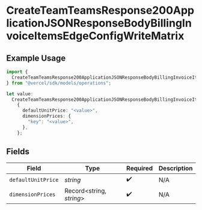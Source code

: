 # CreateTeamTeamsResponse200ApplicationJSONResponseBodyBillingInvoiceItemsEdgeConfigWriteMatrix

## Example Usage

```typescript
import {
  CreateTeamTeamsResponse200ApplicationJSONResponseBodyBillingInvoiceItemsEdgeConfigWriteMatrix,
} from "@vercel/sdk/models/operations";

let value:
  CreateTeamTeamsResponse200ApplicationJSONResponseBodyBillingInvoiceItemsEdgeConfigWriteMatrix =
    {
      defaultUnitPrice: "<value>",
      dimensionPrices: {
        "key": "<value>",
      },
    };
```

## Fields

| Field                    | Type                     | Required                 | Description              |
| ------------------------ | ------------------------ | ------------------------ | ------------------------ |
| `defaultUnitPrice`       | *string*                 | :heavy_check_mark:       | N/A                      |
| `dimensionPrices`        | Record<string, *string*> | :heavy_check_mark:       | N/A                      |